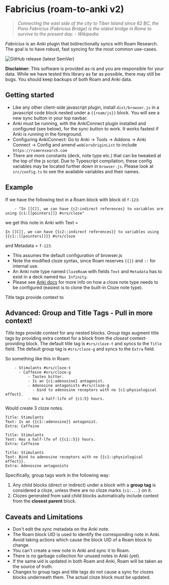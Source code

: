 # Fabricius (roam-to-anki v2)
> _Connecting the east side of the city to Tiber Island since 62 BC, the Pons Fabricius (Fabricius Bridge) is the oldest bridge in Rome to survive to the present day. - Wikipedia_

*Fabricius* is an Anki plugin that bidirectionally syncs with Roam Research. The goal is to have robust, fast syncing for the most common use-cases.

![GitHub release (latest SemVer)](https://img.shields.io/github/v/release/chronologos/Fabricius?sort=semver)

**Disclaimer:** This software is provided as-is and you are responsible for your data. While we have tested this library as far as possible, there may still be bugs. You should keep backups of both Roam and Anki data.

## Getting started
- Like any other client-side javascript plugin, install `dist/browser.js` in a javascript code block nested under a `{{roam/js}}` block. You will see a new sync button in your top navbar.
- Anki must be running, with the AnkiConnect plugin installed and configured (see below), for the sync button to work. It works fastest if Anki is running in the foreground.
- Configuring AnkiConnect: Go to Anki -> Tools -> Addons -> Anki Connect -> Config and amend `webCorsOriginList` to include `https://roamresearch.com`
- There are more constants (deck, note type etc.) that can be tweaked at the top of the js script. Due to Typescript compilation, these config variables may be located further down in `browser.js`. Please look at `src/config.ts` to see the available variables and their names.

## Example


If we have the following text in a Roam block with block id `f-123`:
```text
    - "In [[C]], we can have {c2:indirect references} to variables are using {c1:[[pointers]]} #srs/cloze"
```

we get this note in Anki with Text = 
```
In [[C]], we can have {{c2::indirect references}} to variables using {{c1::[[pointers]]}} #srs/cloze
```

and Metadata = `f-123`.

- This assumes the default configuration of browser.js
- Note the modified cloze syntax, since Roam reserves `{{}}` and `::` for internal use. 
- An Anki note type named `ClozeRoam` with fields `Text` and `Metadata` has to exist in a deck named `Max Infinity`.
- Please see [Anki docs](https://docs.ankiweb.net/templates/generation.html?highlight=cloze#cloze-templates) for more info on how a cloze note type needs to be configured (easiest is to clone the built-in Cloze note type).

Title tags provide context to 

## Advanced: Group and Title Tags - Pull in more context!

*Title tags* provide context for any nested blocks. *Group tags* augment title tags by providing extra context for a block from the *closest* context-providing block. The default title tag is `#srs/cloze-t` and syncs to the `Title` field. The default group tag is `#srs/cloze-g` and syncs to the `Extra` field.

So something like this in Roam:
```text
    - Stimulants #srs/cloze-t
      - Caffeine #srs/cloze-g
          - Tastes bitter.
          - Is an {c1:adenosine} antagonist.
          - Adenosine antagonists #srs/cloze-g
            - bind to adenosine receptors with no {c1:physiological effect}.
          - Has a half-life of {c1:5} hours.
```

Would create 3 cloze notes.

```
Title: Stimulants
Text: Is an {{c1::adenosine}} antagonist.
Extra: Caffeine
```

```
Title: Stimulants
Text: Has a half-lfe of {{c1::5}} hours.
Extra: Caffeine
```

```
Title: Stimulants
Text: Bind to adenosine receptors with no {{c1::physiological effect}}.
Extra: Adenosine antagonists
```

Specifically, group tags work in the following way:

1. Any child blocks (direct or indirect) under a block with a **group tag** is considered a cloze, unless there are no cloze marks `{c1:...}` on it.
2. Clozes generated from said child blocks automatically include context from the **closest parent** block.

## Caveats and Limitations
- Don't edit the sync metadata on the Anki note.
- The Roam block UID is used to identify the corresponding note in Anki. Avoid taking actions which cause the block UID of a Roam block to change.
- You can't create a new note in Anki and sync it to Roam.
- There is no garbage collection for unused notes in Anki (yet).
- If the same uid is updated in both Roam and Anki, Roam will be taken as the source of truth.
- Changes to group tags and title tags do not cause a sync for clozes blocks underneath them. The actual cloze block must be updated.


